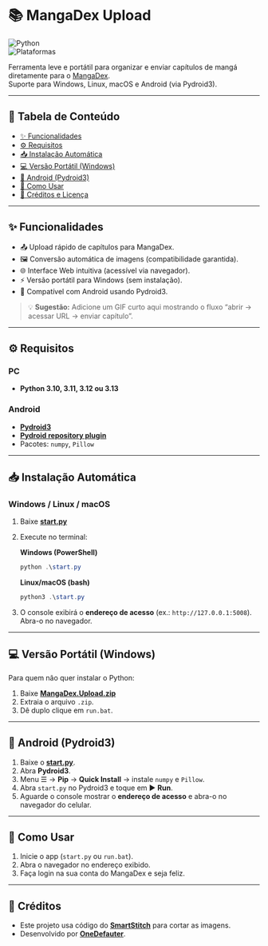 # 📚 MangaDex Upload  
![Python](https://img.shields.io/badge/python-3.10%20|%203.11%20|%203.12%20|%203.13-blue?logo=python)  
![Plataformas](https://img.shields.io/badge/Plataformas-Windows%20|%20Linux%20|%20macOS%20|%20Android-green)

Ferramenta leve e portátil para organizar e enviar capítulos de mangá diretamente para o [MangaDex](https://mangadex.org).  
Suporte para Windows, Linux, macOS e Android (via Pydroid3).

---

## 📑 Tabela de Conteúdo
- [✨ Funcionalidades](#-funcionalidades)
- [⚙️ Requisitos](#️-requisitos)
- [📥 Instalação Automática](#-instalação-automática)
- [💻 Versão Portátil (Windows)](#-versão-portátil-windows)
- [📱 Android (Pydroid3)](#-android-pydroid3)
- [🚀 Como Usar](#-como-usar)
- [🤝 Créditos e Licença](#-créditos-e-licença)

---

## ✨ Funcionalidades
- 📤 Upload rápido de capítulos para MangaDex.  
- 🖼 Conversão automática de imagens (compatibilidade garantida).  
- 🌐 Interface Web intuitiva (acessível via navegador).  
- ⚡ Versão portátil para Windows (sem instalação).  
- 📱 Compatível com Android usando Pydroid3.  

> 💡 **Sugestão:** Adicione um GIF curto aqui mostrando o fluxo “abrir → acessar URL → enviar capítulo”.

---

## ⚙️ Requisitos
### PC
- **Python 3.10, 3.11, 3.12 ou 3.13**

### Android
- [**Pydroid3**](https://play.google.com/store/apps/details?id=ru.iiec.pydroid3)  
- [**Pydroid repository plugin**](https://play.google.com/store/apps/details?id=ru.iiec.pydroid3.quickinstallrepo)  
- Pacotes: `numpy`, `Pillow`

---

## 📥 Instalação Automática
### Windows / Linux / macOS
1. Baixe **[start.py](https://github.com/OneDefauter/MangaDex-Upload/releases/download/Main/start.py)**  
2. Execute no terminal:

   **Windows (PowerShell)**  
   ```powershell
   python .\start.py
   ```

   **Linux/macOS (bash)**  
   ```powershell
   python3 .\start.py

3. O console exibirá o **endereço de acesso** (ex.: `http://127.0.0.1:5008`). Abra-o no navegador.

---

## 💻 Versão Portátil (Windows)

Para quem não quer instalar o Python:

1. Baixe **[MangaDex.Upload.zip](https://github.com/OneDefauter/MangaDex-Upload/releases/download/Main/MangaDex.Upload.zip)**
2. Extraia o arquivo `.zip`.
3. Dê duplo clique em `run.bat`.

---

## 📱 Android (Pydroid3)

1. Baixe o **[start.py](https://github.com/OneDefauter/MangaDex-Upload/releases/download/Main/start.py)**.
2. Abra **Pydroid3**.
3. Menu ☰ → **Pip** → **Quick Install** → instale `numpy` e `Pillow`.
4. Abra `start.py` no Pydroid3 e toque em ▶ **Run**.
5. Aguarde o console mostrar o **endereço de acesso** e abra-o no navegador do celular.

---

## 🚀 Como Usar

1. Inicie o app (`start.py` ou `run.bat`).
2. Abra o navegador no endereço exibido.
3. Faça login na sua conta do MangaDex e seja feliz.

---

## 🤝 Créditos
* Este projeto usa código do [**SmartStitch**](https://github.com/MechTechnology/SmartStitch) para cortar as imagens.
* Desenvolvido por [**OneDefauter**](https://github.com/OneDefauter).
